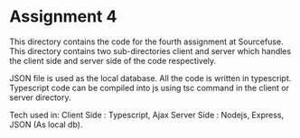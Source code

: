 <h1> Assignment 4 </h1>

This directory contains the code for the fourth assignment at Sourcefuse.
This directory contains two sub-directories client and server which handles the client side and server side of the code respectively.

JSON file is used as the local database.
All the code is written in typescript. Typescript code can be compiled into js using tsc command in the client or server directory.

Tech used in:
  Client Side : Typescript, Ajax
  Server Side : Nodejs, Express, JSON (As local db).
